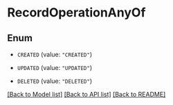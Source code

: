 # RecordOperationAnyOf

## Enum


* `CREATED` (value: `"CREATED"`)

* `UPDATED` (value: `"UPDATED"`)

* `DELETED` (value: `"DELETED"`)


[[Back to Model list]](../README.md#documentation-for-models) [[Back to API list]](../README.md#documentation-for-api-endpoints) [[Back to README]](../README.md)


